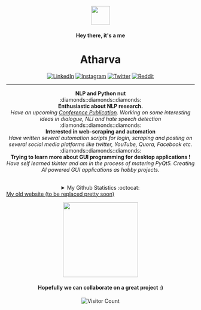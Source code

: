 <p align="center">
<img alt="" src="https://media1.tenor.com/images/e5a6c8fff7422d5a137feade378401ac/tenor.gif?itemid=5530137" width="50px">
</p>
<h4 align="center" font-size:4em"> Hey there, it's a me </h4>
<h1 align="center" font-size:8em"> Atharva </h1>
<!-- <p align="center" ><b>~</b>  <b>~</b></p> -->
<p align="center"><a href="https://www.linkedin.com/in/atharva-naik-112888190/" target="_blank"><img alt="LinkedIn" src="https://img.shields.io/badge/linkedin-%230077B5.svg?&style=for-the-badge&logo=linkedin&logoColor=white" /></a> <a href="https://www.instagram.com/a_the_rva/" target="_blank"><img alt="Instagram" src="https://img.shields.io/badge/instagram-%23E4405F.svg?&style=for-the-badge&logo=instagram&logoColor=white" /></a> <a href="https://twitter.com/Atharva93149016" target="_blank"><img alt="Twitter" src="https://img.shields.io/badge/twitter-%231DA1F2.svg?&style=for-the-badge&logo=twitter&logoColor=white" /></a> <a href="https://reddit.com/user/atharvanaik/" target="_blank"><img alt="Reddit" src="https://img.shields.io/badge/reddit-%231DA1F2.svg?&style=for-the-badge&logo=reddit&logoColor=white" /></a>
</p>
<hr>

<p align="center">
  <b>NLP and Python nut</b><br>
  :diamonds::diamonds::diamonds:<br>
<b>Enthusiastic about NLP research.</b><br>
  <i>Have an upcoming <a href="https://arxiv.org/abs/2008.09035">Conference Publication</a>. Working on some interesting ideas in dialogue, NLI and hate speech detection</i><br>
    :diamonds::diamonds::diamonds:<br>
<b>Interested in web-scraping and automation</b><br>
  <i>Have written several automation scripts for login, scraping and posting on several social media platforms like twitter, YouTube, Quora, Facebook etc.</i><br>
  :diamonds::diamonds::diamonds:<br>
<b>Trying to learn more about GUI programming for desktop applications !</b><br>
  <i>Have self learned tkinter and am in the process of matering PyQt5. Creating AI powered GUI applications as hobby projects.</i><br><br>
</p>
<!-- <p align="center">
:scroll:  Here's my latest blog: <a href="https://medium.com/@kashish_121/go-green-featuring-github-f8750fbf0729"> GO GREEN feturing GITHUB </a><br>
  <i>Consider giving a clap :smile:.</i><br>
  :book: Incessantly in love with books. Current read: <a href="https://en.wikipedia.org/wiki/Lolita">Lolita</a><br>
 :construction: Cynosure repository these days: <a href="https://github.com/kashish121/PortScanner/">Port Scanner</a><br><br>
 :heavy_check_mark: I am always open to work on new projects. 
  </p> -->
<details align="center">
  <summary>My Github Statistics :octocat:</summary>

  <img alt="My Github Stats" src="https://github-readme-stats.codestackr.vercel.app/api?username=atharva-naik&show_icons=true&hide_border=true&theme=vue" />
</details>
  <a align="center" href="https://atharva-naik.github.io/">My old website (to be replaced pretty soon)</a>
<!-- <p align="center">
  Do check my repositories out! Let's discuss if anything interests you. :smile: <br>
  Thank you for dropping by!
  </p> -->
<p align="center">
<img alt="" src="https://media.tenor.com/images/4a37815ddbf2e92d8f082ca3a0aa02fb/tenor.gif" width="200px">
</p>
<h4 align="center" font-size:4em"> Hopefully we can collaborate on a great project :) </h4>

<p align="center">
<img alt="Visitor Count" src="https://profile-counter.glitch.me/atharva-naik/count.svg">
</p>
